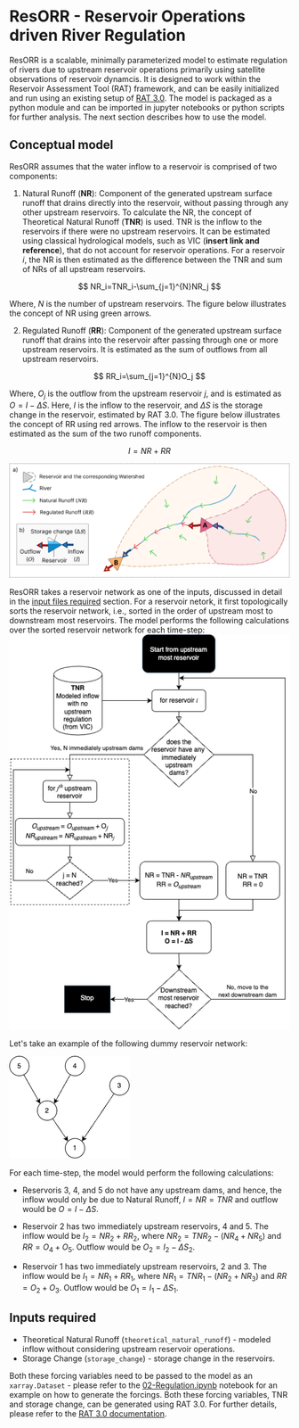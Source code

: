 # ResORR - Reservoir Operations driven River Regulation

ResORR is a scalable, minimally parameterized model to estimate regulation of rivers due to upstream reservoir operations primarily using satellite observations of reservoir dynamcis. It is designed to work within the Reservoir Assessment Tool (RAT) framework, and can be easily initialized and run using an existing setup of [RAT 3.0](https://rat-satellitedams.readthedocs.io/en/latest/). The model is packaged as a python module and can be imported in jupyter notebooks or python scripts for further analysis. The next section describes how to use the model.

## Conceptual model
ResORR assumes that the water inflow to a reservoir is comprised of two components:

1. Natural Runoff (**NR**): Component of the generated upstream surface runoff that drains directly into the reservoir, without passing through any other upstream reservoirs. To calculate the NR, the concept of Theoretical Natural Runoff (**TNR**) is used. TNR is the inflow to the reservoirs if there were no upstream reservoirs. It can be estimated using classical hydrological models, such as VIC (**insert  link and reference**), that do not account for reservoir operations. For a reservoir $i$, the NR is then estimated as the difference between the TNR and sum of NRs of all upstream reservoirs. 

$$ NR_i=TNR_i-\sum_{j=1}^{N}NR_j $$

Where, $N$ is the number of upstream reservoirs. The figure below illustrates the concept of NR using green arrows.

2. Regulated Runoff (**RR**): Component of the generated upstream surface runoff that drains into the reservoir after passing through one or more upstream reservoirs. It is estimated as the sum of outflows from all upstream reservoirs. 

$$ RR_i=\sum_{j=1}^{N}O_j $$

Where, $O_j$ is the outflow from the upstream reservoir $j$, and is estimated as $O = I - \Delta S$. Here, $I$ is the inflow to the reservoir, and $\Delta S$ is the storage change in the reservoir, estimated by RAT 3.0. The figure below illustrates the concept of RR using red arrows.
The inflow to the reservoir is then estimated as the sum of the two runoff components. 

$$I=NR+RR$$

![Conceptual model](img/NR-RR-illustration.png)

ResORR takes a reservoir network as one of the inputs, discussed in detail in the [input files required](#input-files-required) section. For a reservoir netork, it first topologically sorts the reservoir network, i.e., sorted in the order of upstream most to downstream most reservoirs. The model performs the following calculations over the sorted reservoir network for each time-step:
![wb-flowchart](img/resorr-flowchart.png)

Let's take an example of the following dummy reservoir network:

![dummy-network](img/dummy-reservoir-network.png)

For each time-step, the model would perform the following calculations:

- Reservoris 3, 4, and 5 do not have any upstream dams, and hence, the inflow would only be due to Natural Runoff, $I = NR = TNR$ and outflow would be $O = I - \Delta S$.

- Reservoir 2 has two immediately upstream reservoirs, 4 and 5. The inflow would be $I_2 = NR_2 + RR_2$, where $NR_2 = {TNR}_2 - ({NR}_4 + {NR}_5)$ and $RR = O_4 + O_5$. Outflow would be $O_2 = I_2 - \Delta S_2$.

- Reservoir 1 has two immediately upstream reservoirs, 2 and 3. The inflow would be $I_1 = NR_1 + RR_1$, where $NR_1 = {TNR}_1 - ({NR}_2 + {NR}_3)$ and $RR = O_2 + O_3$. Outflow would be $O_1 = I_1 - \Delta S_1$.


## Inputs required
* Theoretical Natural Runoff (`theoretical_natural_runoff`) - modeled inflow without considering upstream reservoir operations. 
* Storage Change (`storage_change`) - storage change in the reservoirs. 

Both these forcing variables need to be passed to the model as an `xarray.Dataset` - please refer to the [02-Regulation.ipynb](methods/02-Regulation.ipynb) notebook for an example on how to generate the forcings. Both these forcing variables, TNR and storage change, can be generated using RAT 3.0. For further details, please refer to the [RAT 3.0 documentation](https://rat-satellitedams.readthedocs.io/en/latest/).
